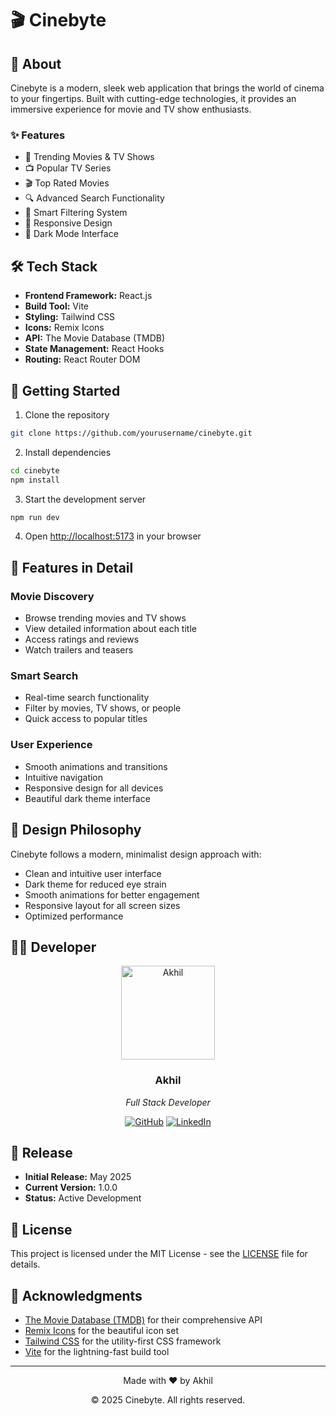 # 🎬 Cinebyte

## 🌟 About

Cinebyte is a modern, sleek web application that brings the world of cinema to your fingertips. Built with cutting-edge technologies, it provides an immersive experience for movie and TV show enthusiasts.

### ✨ Features

- 🎥 Trending Movies & TV Shows
- 📺 Popular TV Series
- 🎬 Top Rated Movies
- 🔍 Advanced Search Functionality
- 🎯 Smart Filtering System
- 📱 Responsive Design
- 🌙 Dark Mode Interface

## 🛠️ Tech Stack

- **Frontend Framework:** React.js
- **Build Tool:** Vite
- **Styling:** Tailwind CSS
- **Icons:** Remix Icons
- **API:** The Movie Database (TMDB)
- **State Management:** React Hooks
- **Routing:** React Router DOM

## 🚀 Getting Started

1. Clone the repository
```bash
git clone https://github.com/yourusername/cinebyte.git
```

2. Install dependencies
```bash
cd cinebyte
npm install
```

3. Start the development server
```bash
npm run dev
```

4. Open [http://localhost:5173](http://localhost:5173) in your browser

## 📱 Features in Detail

### Movie Discovery
- Browse trending movies and TV shows
- View detailed information about each title
- Access ratings and reviews
- Watch trailers and teasers

### Smart Search
- Real-time search functionality
- Filter by movies, TV shows, or people
- Quick access to popular titles

### User Experience
- Smooth animations and transitions
- Intuitive navigation
- Responsive design for all devices
- Beautiful dark theme interface

## 🎨 Design Philosophy

Cinebyte follows a modern, minimalist design approach with:
- Clean and intuitive user interface
- Dark theme for reduced eye strain
- Smooth animations for better engagement
- Responsive layout for all screen sizes
- Optimized performance

## 👨‍💻 Developer

<div align="center">
  <img src="https://avatars.githubusercontent.com/yourusername" alt="Akhil" width="150"/>
  
  ### Akhil
  *Full Stack Developer*
  
  [![GitHub](https://img.shields.io/badge/GitHub-100000?style=for-the-badge&logo=github&logoColor=white)](https://github.com/yourusername)
  [![LinkedIn](https://img.shields.io/badge/LinkedIn-0077B5?style=for-the-badge&logo=linkedin&logoColor=white)](https://linkedin.com/in/yourusername)
</div>

## 📅 Release

- **Initial Release:** May 2025
- **Current Version:** 1.0.0
- **Status:** Active Development

## 📄 License

This project is licensed under the MIT License - see the [LICENSE](LICENSE) file for details.

## 🙏 Acknowledgments

- [The Movie Database (TMDB)](https://www.themoviedb.org/) for their comprehensive API
- [Remix Icons](https://remixicon.com/) for the beautiful icon set
- [Tailwind CSS](https://tailwindcss.com/) for the utility-first CSS framework
- [Vite](https://vitejs.dev/) for the lightning-fast build tool

---

<div align="center">
  Made with ❤️ by Akhil
  
  © 2025 Cinebyte. All rights reserved.
</div>
